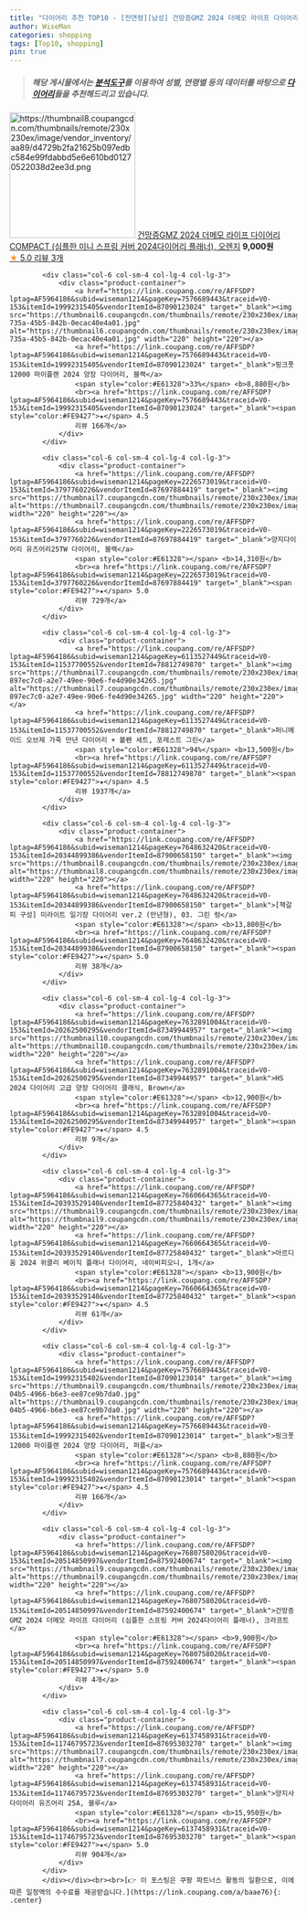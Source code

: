 ```yaml
---
title: "다이어리 추천 TOP10 - [전연령][남성] 건망증GMZ 2024 더메모 라이프 다이어리 COMPACT (심플한 미니 스프링 커버 2024다이어리 플래너), 오렌지"
author: WiseMan
categories: shopping
tags: [Top10, shopping]
pin: true
---
```


> ##### 해당 게시물에서는 [**분석도구**](https://itemscout.io/)를 이용하여 **성별**, **연령별** 등의 데이터를 바탕으로 [**다이어리**](https://link.coupang.com/a/baae76)들을 추천해드리고 있습니다.
<div class="container"><div class="row">
            <div class="col-6 col-sm-4 col-lg-4 col-lg-3">
                <div class="product-container">
                    <a href="https://link.coupang.com/re/AFFSDP?lptag=AF5964186&subid=wiseman1214&pageKey=7680761588&traceid=V0-153&itemId=20514866756&vendorItemId=87592416582" target="_blank"><img src="https://thumbnail8.coupangcdn.com/thumbnails/remote/230x230ex/image/vendor_inventory/aa89/d4729b2fa21625b097edbc584e99fdabbd5e6e610bd01270522038d2ee3d.png" alt="https://thumbnail8.coupangcdn.com/thumbnails/remote/230x230ex/image/vendor_inventory/aa89/d4729b2fa21625b097edbc584e99fdabbd5e6e610bd01270522038d2ee3d.png" width="220" height="220"></a>
                    <a href="https://link.coupang.com/re/AFFSDP?lptag=AF5964186&subid=wiseman1214&pageKey=7680761588&traceid=V0-153&itemId=20514866756&vendorItemId=87592416582" target="_blank">건망증GMZ 2024 더메모 라이프 다이어리 COMPACT (심플한 미니 스프링 커버 2024다이어리 플래너), 오렌지</a>
                    <span style="color:#E61328"></span> <b>9,000원</b>
                    <br><a href="https://link.coupang.com/re/AFFSDP?lptag=AF5964186&subid=wiseman1214&pageKey=7680761588&traceid=V0-153&itemId=20514866756&vendorItemId=87592416582" target="_blank"><span style="color:#FE9427">★</span> 5.0
                    리뷰 3개</a>
                </div>
            </div>
            
            <div class="col-6 col-sm-4 col-lg-4 col-lg-3">
                <div class="product-container">
                    <a href="https://link.coupang.com/re/AFFSDP?lptag=AF5964186&subid=wiseman1214&pageKey=7576689443&traceid=V0-153&itemId=19992315405&vendorItemId=87090123024" target="_blank"><img src="https://thumbnail6.coupangcdn.com/thumbnails/remote/230x230ex/image/retail/images/2023/09/05/18/0/67577aeb-735a-45b5-842b-0ecac40e4a01.jpg" alt="https://thumbnail6.coupangcdn.com/thumbnails/remote/230x230ex/image/retail/images/2023/09/05/18/0/67577aeb-735a-45b5-842b-0ecac40e4a01.jpg" width="220" height="220"></a>
                    <a href="https://link.coupang.com/re/AFFSDP?lptag=AF5964186&subid=wiseman1214&pageKey=7576689443&traceid=V0-153&itemId=19992315405&vendorItemId=87090123024" target="_blank">핑크풋 12000 마이플랜 2024 양장 다이어리, 블랙</a>
                    <span style="color:#E61328">33%</span> <b>8,880원</b>
                    <br><a href="https://link.coupang.com/re/AFFSDP?lptag=AF5964186&subid=wiseman1214&pageKey=7576689443&traceid=V0-153&itemId=19992315405&vendorItemId=87090123024" target="_blank"><span style="color:#FE9427">★</span> 4.5
                    리뷰 166개</a>
                </div>
            </div>
            
            <div class="col-6 col-sm-4 col-lg-4 col-lg-3">
                <div class="product-container">
                    <a href="https://link.coupang.com/re/AFFSDP?lptag=AF5964186&subid=wiseman1214&pageKey=2226573019&traceid=V0-153&itemId=3797760226&vendorItemId=87697884419" target="_blank"><img src="https://thumbnail7.coupangcdn.com/thumbnails/remote/230x230ex/image/vendor_inventory/3a2c/d5ccff10831b7f54f3dcf8a4c292d2d68064a4674bd90e704b8901ded8c7.jpg" alt="https://thumbnail7.coupangcdn.com/thumbnails/remote/230x230ex/image/vendor_inventory/3a2c/d5ccff10831b7f54f3dcf8a4c292d2d68064a4674bd90e704b8901ded8c7.jpg" width="220" height="220"></a>
                    <a href="https://link.coupang.com/re/AFFSDP?lptag=AF5964186&subid=wiseman1214&pageKey=2226573019&traceid=V0-153&itemId=3797760226&vendorItemId=87697884419" target="_blank">양지다이어리 유즈어리25TW 다이어리, 블랙</a>
                    <span style="color:#E61328"></span> <b>14,310원</b>
                    <br><a href="https://link.coupang.com/re/AFFSDP?lptag=AF5964186&subid=wiseman1214&pageKey=2226573019&traceid=V0-153&itemId=3797760226&vendorItemId=87697884419" target="_blank"><span style="color:#FE9427">★</span> 5.0
                    리뷰 729개</a>
                </div>
            </div>
            
            <div class="col-6 col-sm-4 col-lg-4 col-lg-3">
                <div class="product-container">
                    <a href="https://link.coupang.com/re/AFFSDP?lptag=AF5964186&subid=wiseman1214&pageKey=6113527449&traceid=V0-153&itemId=11537700552&vendorItemId=78812749870" target="_blank"><img src="https://thumbnail7.coupangcdn.com/thumbnails/remote/230x230ex/image/retail/images/2876219746130911-897ec7c0-a2e7-49ee-90e6-fe4d90e34265.jpg" alt="https://thumbnail7.coupangcdn.com/thumbnails/remote/230x230ex/image/retail/images/2876219746130911-897ec7c0-a2e7-49ee-90e6-fe4d90e34265.jpg" width="220" height="220"></a>
                    <a href="https://link.coupang.com/re/AFFSDP?lptag=AF5964186&subid=wiseman1214&pageKey=6113527449&traceid=V0-153&itemId=11537700552&vendorItemId=78812749870" target="_blank">퍼니메이드 오브제 가죽 만년 다이어리 + 볼펜 세트, 포레스트 그린</a>
                    <span style="color:#E61328">94%</span> <b>13,500원</b>
                    <br><a href="https://link.coupang.com/re/AFFSDP?lptag=AF5964186&subid=wiseman1214&pageKey=6113527449&traceid=V0-153&itemId=11537700552&vendorItemId=78812749870" target="_blank"><span style="color:#FE9427">★</span> 4.5
                    리뷰 1937개</a>
                </div>
            </div>
            
            <div class="col-6 col-sm-4 col-lg-4 col-lg-3">
                <div class="product-container">
                    <a href="https://link.coupang.com/re/AFFSDP?lptag=AF5964186&subid=wiseman1214&pageKey=7648632420&traceid=V0-153&itemId=20344899386&vendorItemId=87900658150" target="_blank"><img src="https://thumbnail8.coupangcdn.com/thumbnails/remote/230x230ex/image/vendor_inventory/8333/4ad1796125446c0bef62744eca7957fdded131049edb2b2717e551fed2e7.jpg" alt="https://thumbnail8.coupangcdn.com/thumbnails/remote/230x230ex/image/vendor_inventory/8333/4ad1796125446c0bef62744eca7957fdded131049edb2b2717e551fed2e7.jpg" width="220" height="220"></a>
                    <a href="https://link.coupang.com/re/AFFSDP?lptag=AF5964186&subid=wiseman1214&pageKey=7648632420&traceid=V0-153&itemId=20344899386&vendorItemId=87900658150" target="_blank">[책갈피 구성] 미라이트 일기장 다이어리 ver.2 (만년형), 03. 그린 렁</a>
                    <span style="color:#E61328"></span> <b>13,800원</b>
                    <br><a href="https://link.coupang.com/re/AFFSDP?lptag=AF5964186&subid=wiseman1214&pageKey=7648632420&traceid=V0-153&itemId=20344899386&vendorItemId=87900658150" target="_blank"><span style="color:#FE9427">★</span> 5.0
                    리뷰 38개</a>
                </div>
            </div>
            
            <div class="col-6 col-sm-4 col-lg-4 col-lg-3">
                <div class="product-container">
                    <a href="https://link.coupang.com/re/AFFSDP?lptag=AF5964186&subid=wiseman1214&pageKey=7632891004&traceid=V0-153&itemId=20262500295&vendorItemId=87349944957" target="_blank"><img src="https://thumbnail10.coupangcdn.com/thumbnails/remote/230x230ex/image/vendor_inventory/5740/17d8a8d724fa0faf05d9d80539b034964ca5930563817ff6321907802c58.jpg" alt="https://thumbnail10.coupangcdn.com/thumbnails/remote/230x230ex/image/vendor_inventory/5740/17d8a8d724fa0faf05d9d80539b034964ca5930563817ff6321907802c58.jpg" width="220" height="220"></a>
                    <a href="https://link.coupang.com/re/AFFSDP?lptag=AF5964186&subid=wiseman1214&pageKey=7632891004&traceid=V0-153&itemId=20262500295&vendorItemId=87349944957" target="_blank">HS 2024 다이어리 고급 양장 다이어리 클래식, Brown</a>
                    <span style="color:#E61328"></span> <b>12,900원</b>
                    <br><a href="https://link.coupang.com/re/AFFSDP?lptag=AF5964186&subid=wiseman1214&pageKey=7632891004&traceid=V0-153&itemId=20262500295&vendorItemId=87349944957" target="_blank"><span style="color:#FE9427">★</span> 4.5
                    리뷰 9개</a>
                </div>
            </div>
            
            <div class="col-6 col-sm-4 col-lg-4 col-lg-3">
                <div class="product-container">
                    <a href="https://link.coupang.com/re/AFFSDP?lptag=AF5964186&subid=wiseman1214&pageKey=7660664365&traceid=V0-153&itemId=20393529140&vendorItemId=87725840432" target="_blank"><img src="https://thumbnail9.coupangcdn.com/thumbnails/remote/230x230ex/image/vendor_inventory/da36/d3bf1cc779d08f46378b57d462b57ddd674590c4c2eea3b1a9792f3e6fba.jpg" alt="https://thumbnail9.coupangcdn.com/thumbnails/remote/230x230ex/image/vendor_inventory/da36/d3bf1cc779d08f46378b57d462b57ddd674590c4c2eea3b1a9792f3e6fba.jpg" width="220" height="220"></a>
                    <a href="https://link.coupang.com/re/AFFSDP?lptag=AF5964186&subid=wiseman1214&pageKey=7660664365&traceid=V0-153&itemId=20393529140&vendorItemId=87725840432" target="_blank">아르디움 2024 위클리 베이직 플래너 다이어리, 네이비피오니, 1개</a>
                    <span style="color:#E61328"></span> <b>13,900원</b>
                    <br><a href="https://link.coupang.com/re/AFFSDP?lptag=AF5964186&subid=wiseman1214&pageKey=7660664365&traceid=V0-153&itemId=20393529140&vendorItemId=87725840432" target="_blank"><span style="color:#FE9427">★</span> 4.5
                    리뷰 61개</a>
                </div>
            </div>
            
            <div class="col-6 col-sm-4 col-lg-4 col-lg-3">
                <div class="product-container">
                    <a href="https://link.coupang.com/re/AFFSDP?lptag=AF5964186&subid=wiseman1214&pageKey=7576689443&traceid=V0-153&itemId=19992315402&vendorItemId=87090123014" target="_blank"><img src="https://thumbnail9.coupangcdn.com/thumbnails/remote/230x230ex/image/retail/images/2023/09/05/18/9/a6ce74eb-04b5-4966-b6e3-ee87ce9b7da0.jpg" alt="https://thumbnail9.coupangcdn.com/thumbnails/remote/230x230ex/image/retail/images/2023/09/05/18/9/a6ce74eb-04b5-4966-b6e3-ee87ce9b7da0.jpg" width="220" height="220"></a>
                    <a href="https://link.coupang.com/re/AFFSDP?lptag=AF5964186&subid=wiseman1214&pageKey=7576689443&traceid=V0-153&itemId=19992315402&vendorItemId=87090123014" target="_blank">핑크풋 12000 마이플랜 2024 양장 다이어리, 퍼플</a>
                    <span style="color:#E61328"></span> <b>8,880원</b>
                    <br><a href="https://link.coupang.com/re/AFFSDP?lptag=AF5964186&subid=wiseman1214&pageKey=7576689443&traceid=V0-153&itemId=19992315402&vendorItemId=87090123014" target="_blank"><span style="color:#FE9427">★</span> 4.5
                    리뷰 166개</a>
                </div>
            </div>
            
            <div class="col-6 col-sm-4 col-lg-4 col-lg-3">
                <div class="product-container">
                    <a href="https://link.coupang.com/re/AFFSDP?lptag=AF5964186&subid=wiseman1214&pageKey=7680758020&traceid=V0-153&itemId=20514850997&vendorItemId=87592400674" target="_blank"><img src="https://thumbnail9.coupangcdn.com/thumbnails/remote/230x230ex/image/vendor_inventory/689d/21f939c1abe795643b3aea82acc5d06097caf4e58f8271197e1531255c34.jpg" alt="https://thumbnail9.coupangcdn.com/thumbnails/remote/230x230ex/image/vendor_inventory/689d/21f939c1abe795643b3aea82acc5d06097caf4e58f8271197e1531255c34.jpg" width="220" height="220"></a>
                    <a href="https://link.coupang.com/re/AFFSDP?lptag=AF5964186&subid=wiseman1214&pageKey=7680758020&traceid=V0-153&itemId=20514850997&vendorItemId=87592400674" target="_blank">건망증GMZ 2024 더메모 라이프 다이어리 (심플한 스프링 커버 2024다이어리 플래너), 크라프트</a>
                    <span style="color:#E61328"></span> <b>9,900원</b>
                    <br><a href="https://link.coupang.com/re/AFFSDP?lptag=AF5964186&subid=wiseman1214&pageKey=7680758020&traceid=V0-153&itemId=20514850997&vendorItemId=87592400674" target="_blank"><span style="color:#FE9427">★</span> 5.0
                    리뷰 4개</a>
                </div>
            </div>
            
            <div class="col-6 col-sm-4 col-lg-4 col-lg-3">
                <div class="product-container">
                    <a href="https://link.coupang.com/re/AFFSDP?lptag=AF5964186&subid=wiseman1214&pageKey=6137458931&traceid=V0-153&itemId=11746795723&vendorItemId=87695303270" target="_blank"><img src="https://thumbnail7.coupangcdn.com/thumbnails/remote/230x230ex/image/vendor_inventory/9d86/d2932059dbf28ef56f76a1523b854d20aadb4c0e11295c993865eda60872.jpg" alt="https://thumbnail7.coupangcdn.com/thumbnails/remote/230x230ex/image/vendor_inventory/9d86/d2932059dbf28ef56f76a1523b854d20aadb4c0e11295c993865eda60872.jpg" width="220" height="220"></a>
                    <a href="https://link.coupang.com/re/AFFSDP?lptag=AF5964186&subid=wiseman1214&pageKey=6137458931&traceid=V0-153&itemId=11746795723&vendorItemId=87695303270" target="_blank">양지사 다이어리 유즈어리 25A, 블루</a>
                    <span style="color:#E61328"></span> <b>15,950원</b>
                    <br><a href="https://link.coupang.com/re/AFFSDP?lptag=AF5964186&subid=wiseman1214&pageKey=6137458931&traceid=V0-153&itemId=11746795723&vendorItemId=87695303270" target="_blank"><span style="color:#FE9427">★</span> 5.0
                    리뷰 904개</a>
                </div>
            </div>
            </div></div><br><br>[👉 이 포스팅은 쿠팡 파트너스 활동의 일환으로, 이에 따른 일정액의 수수료를 제공받습니다.](https://link.coupang.com/a/baae76){: .center}